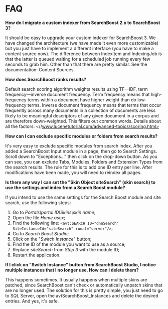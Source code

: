 # FAQ

**How do I migrate a custom indexer from SearchBoost 2.x to SearchBoost 3?**

It should be easy to upgrade your custom indexer for SearchBoost 3. We have changed the architecture (we have made it even more customizable) but you just have to implement a different interface (you have to make a content source now). The difference between IndexItem and IndexingJob is that the latter is queued waiting for a scheduled job running every few seconds to grab him. Other than that there are pretty similar. See the documentation: Content Sources.

**How does SearchBoost ranks results?**

Default search scoring algorithm weights results using TF—IDF, term frequency—inverse document frequency.  Term frequency means that high-frequency terms within a document have higher weight than do low-frequency terms.  Inverse document frequency means that terms that occur frequently across many documents in a collection of documents are less likely to be meaningful descriptors of any given document in a corpus and are therefore down-weighted.  This filters out common words. Details about all the factors: <//www.lucenetutorial.com/advanced-topics/scoring.html>

**How can I can exclude specific modules or folders from search results?**

It's very easy to exclude specific modules from search index. After you added a SearchBoost Input module in a page, then go to Search Settings. Scroll down to "Exceptions..." then click on the drop-down button. As you can see, you can exclude Tabs, Modules, Folders and Extension Types from the search results. The rule for this is to add one ID entry per line. After modifications have been made, you will need to reindex all pages.

**Is there any way I can set the "Skin Object siteSearch" (skin search) to use the settings and index from a Search Boost module?**

If you intend to use the same settings for the Search Boost module and site search, use the following steps:
1. Go to _Portals\portal ID\Skins\skin name_;
2. Open the file _Home.ascx_;
3. Find the following line: `<avt:SEARCH ID="dnnSearch" SiteInstanceId="siteSearch" runat="server"/>`;
4. Go to *Search Boost Studio*;
5. Click on the "*Switch Instance*" button;
6. Find the ID of the module you want to use as a source;
7. Replace *siteSearch* from *Step 3* with the module ID;
8. Restart the application. 

**If I click on "Switch Instance" button from SearchBoost Studio, I notice multiple instances that I no longer use. How can I delete them?**

This happens sometimes. It usually happens when multiple skins are patched, since SearchBoost can't check or automatically unpatch skins that are no longer used. The solution for this is pretty simple, you just need to go to SQL Server, open the avtSearchBoost_Instances and delete the desired entries. And yes, it's safe.



